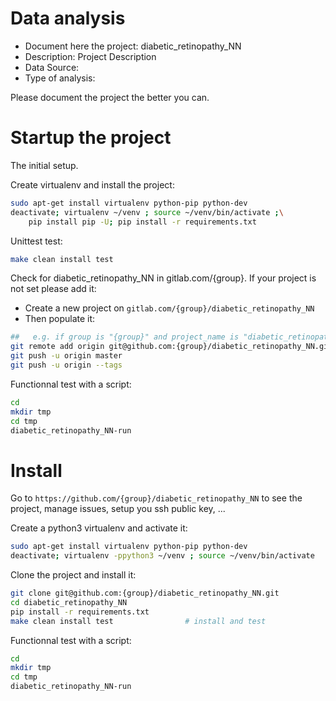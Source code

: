 # Data analysis
- Document here the project: diabetic_retinopathy_NN
- Description: Project Description
- Data Source:
- Type of analysis:

Please document the project the better you can.

# Startup the project

The initial setup.

Create virtualenv and install the project:
```bash
sudo apt-get install virtualenv python-pip python-dev
deactivate; virtualenv ~/venv ; source ~/venv/bin/activate ;\
    pip install pip -U; pip install -r requirements.txt
```

Unittest test:
```bash
make clean install test
```

Check for diabetic_retinopathy_NN in gitlab.com/{group}.
If your project is not set please add it:

- Create a new project on `gitlab.com/{group}/diabetic_retinopathy_NN`
- Then populate it:

```bash
##   e.g. if group is "{group}" and project_name is "diabetic_retinopathy_NN"
git remote add origin git@github.com:{group}/diabetic_retinopathy_NN.git
git push -u origin master
git push -u origin --tags
```

Functionnal test with a script:

```bash
cd
mkdir tmp
cd tmp
diabetic_retinopathy_NN-run
```

# Install

Go to `https://github.com/{group}/diabetic_retinopathy_NN` to see the project, manage issues,
setup you ssh public key, ...

Create a python3 virtualenv and activate it:

```bash
sudo apt-get install virtualenv python-pip python-dev
deactivate; virtualenv -ppython3 ~/venv ; source ~/venv/bin/activate
```

Clone the project and install it:

```bash
git clone git@github.com:{group}/diabetic_retinopathy_NN.git
cd diabetic_retinopathy_NN
pip install -r requirements.txt
make clean install test                # install and test
```
Functionnal test with a script:

```bash
cd
mkdir tmp
cd tmp
diabetic_retinopathy_NN-run
```
